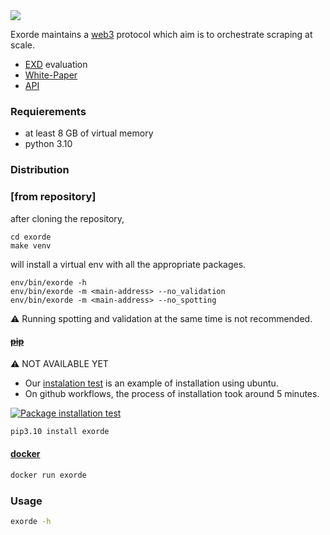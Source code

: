 <img src="https://img.shields.io/badge/how%20to-mine%20EXD-yellowgreen?style=for-the-badge" />

Exorde maintains a [web3](https://ethereum.org/en/web3/) protocol which aim is to orchestrate scraping at scale.

- [EXD](https://www.coinbase.com/fr/price/exorde) evaluation
- [White-Paper](https://uploads-ssl.webflow.com/60aec7ee1888490c4031cbcd/63d7dff65fc5c9f3f2633470_Exorde_Whitepaper_2023.pdf)
- [API](https://exorde.io/)

### Requierements
- at least 8 GB of virtual memory
- python 3.10

### Distribution

### [from repository]

after cloning the repository,
```
cd exorde
make venv
```
will install a virtual env with all the appropriate packages.

```
env/bin/exorde -h
env/bin/exorde -m <main-address> --no_validation
env/bin/exorde -m <main-address> --no_spotting
```
:warning: Running spotting and validation at the same time is not recommended.

#### ~~[pip](https://pypi.org/)~~
:warning: NOT AVAILABLE YET
- Our [instalation test](https://github.com/exorde-labs/exorde/blob/mangle/.github/workflows/test.yml) is an example of installation using ubuntu. 
- On github workflows, the process of installation took around 5 minutes.

[![Package installation test](https://github.com/exorde-labs/exorde/actions/workflows/installation-test.yml/badge.svg)](https://github.com/exorde-labs/exorde/actions/workflows/installation-test.yml)
```bash
pip3.10 install exorde
```

#### [docker](https://www.docker.com/)
```bash
docker run exorde
```
### Usage
```bash
exorde -h
```
